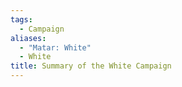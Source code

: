 ```yaml
---
tags:
  - Campaign
aliases:
  - "Matar: White"
  - White
title: Summary of the White Campaign
---
```

